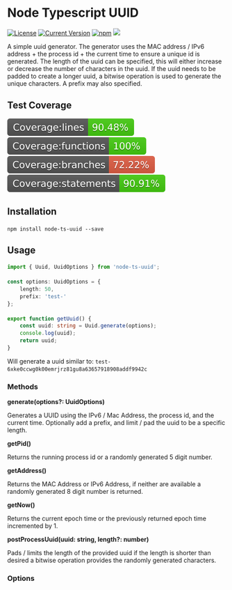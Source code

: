 # Node Typescript UUID

[![License][license-image]][license-url]
[![Current Version](https://img.shields.io/npm/v/node-ts-uuid.svg)](https://www.npmjs.com/package/node-ts-uuid)
[![npm](https://img.shields.io/npm/dw/node-ts-uuid.svg)](https://www.npmjs.com/package/node-ts-uuid)
![](https://img.shields.io/bundlephobia/min/node-ts-uuid.svg?style=flat)

[license-url]: https://opensource.org/licenses/MIT
[license-image]: https://img.shields.io/npm/l/make-coverage-badge.svg

A simple uuid generator. The generator uses the MAC address / IPv6 address + the process id + the current time to ensure a unique id is generated. The length of the uuid can be specified, this will either increase or decrease the number of characters in the uuid. If the uuid needs to be padded to create a longer uuid, a bitwise operation is used to generate the unique characters. A prefix may also specified.

## Test Coverage

![Coverage lines](https://raw.githubusercontent.com/nicolaspearson/node.ts.uuid/master/coverage/badge-lines.svg?sanitize=true)
![Coverage functions](https://raw.githubusercontent.com/nicolaspearson/node.ts.uuid/master/coverage/badge-functions.svg?sanitize=true)
![Coverage branches](https://raw.githubusercontent.com/nicolaspearson/node.ts.uuid/master/coverage/badge-branches.svg?sanitize=true)
![Coverage statements](https://raw.githubusercontent.com/nicolaspearson/node.ts.uuid/master/coverage/badge-statements.svg?sanitize=true)

## Installation

`npm install node-ts-uuid --save`

## Usage

```typescript
import { Uuid, UuidOptions } from 'node-ts-uuid';

const options: UuidOptions = {
	length: 50,
	prefix: 'test-'
};

export function getUuid() {
	const uuid: string = Uuid.generate(options);
	console.log(uuid);
	return uuid;
}
```

Will generate a uuid similar to: `test-6xke0ccwg0k00emrjrz81gu8a63657918908addf9942c`

### Methods

**generate(options?: UuidOptions)**

Generates a UUID using the IPv6 / Mac Address, the process id, and the current time. Optionally add a prefix, and limit / pad the uuid to be a specific length.

**getPid()**

Returns the running process id or a randomly generated 5 digit number.

**getAddress()**

Returns the MAC Address or IPv6 Address, if neither are available a randomly generated 8 digit number is returned.

**getNow()**

Returns the current epoch time or the previously
returned epoch time incremented by 1.

**postProcessUuid(uuid: string, length?: number)**

Pads / limits the length of the provided uuid if the length is shorter than desired a bitwise operation provides the randomly generated characters.

### Options
